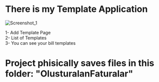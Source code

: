 # There is my Template Application
![Screenshot_1](https://user-images.githubusercontent.com/40911975/156738869-19c8d78c-849d-4c91-b84d-69d971870342.png)


1- Add Template Page </br>
2- List of Templates </br>
3- You can see your bill templates </br>
# Project phisically saves files in this folder: "OlusturalanFaturalar"

